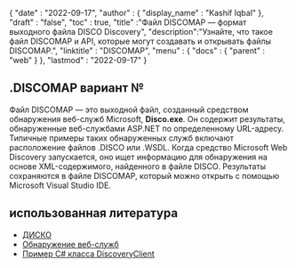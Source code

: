 {
  "date" : "2022-09-17",
  "author" : {
    "display_name" : "Kashif Iqbal"
},
  "draft" : "false",
  "toc" : true,
  "title" :"Файл DISCOMAP — формат выходного файла DISCO Discovery",
  "description":"Узнайте, что такое файл DISCOMAP и API, которые могут создавать и открывать файлы DISCOMAP.",
  "linktitle" : "DISCOMAP",
  "menu" : {
    "docs" : {
      "parent" : "web"
}
},
  "lastmod" : "2022-09-17"
}

## .DISCOMAP вариант №

Файл DISCOMAP — это выходной файл, созданный средством обнаружения веб-служб Microsoft, **Disco.exe**. Он содержит результаты, обнаруженные веб-службами ASP.NET по определенному URL-адресу. Типичные примеры таких обнаруженных служб включают расположение файлов .DISCO или .WSDL. Когда средство Microsoft Web Discovery запускается, оно ищет информацию для обнаружения на основе XML-содержимого, найденного в файле DISCO. Результаты сохраняются в файле DISCOMAP, который можно открыть с помощью Microsoft Visual Studio IDE.

## использованная литература

* [ДИСКО](https://appsource.microsoft.com/en-us/product/office/WA104381894)
* [Обнаружение веб-служб](https://en.wikipedia.org/wiki/Web_Services_Discovery)
* [Пример C# класса DiscoveryClient](https://learn.microsoft.com/en-us/dotnet/api/system.web.services.discovery.discoveryclientprotocol?view=netframework-4.8)

